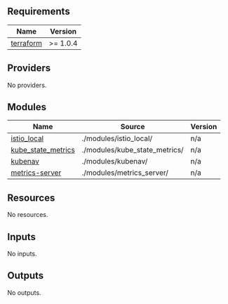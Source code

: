 ## Requirements

| Name                                                                     | Version  |
| ------------------------------------------------------------------------ | -------- |
| <a name="requirement_terraform"></a> [terraform](#requirement_terraform) | >= 1.0.4 |

## Providers

No providers.

## Modules

| Name                                                                                      | Source                        | Version |
| ----------------------------------------------------------------------------------------- | ----------------------------- | ------- |
| <a name="module_istio_local"></a> [istio_local](#module_istio_local)                      | ./modules/istio_local/        | n/a     |
| <a name="module_kube_state_metrics"></a> [kube_state_metrics](#module_kube_state_metrics) | ./modules/kube_state_metrics/ | n/a     |
| <a name="module_kubenav"></a> [kubenav](#module_kubenav)                                  | ./modules/kubenav/            | n/a     |
| <a name="module_metrics-server"></a> [metrics-server](#module_metrics-server)             | ./modules/metrics_server/     | n/a     |

## Resources

No resources.

## Inputs

No inputs.

## Outputs

No outputs.
